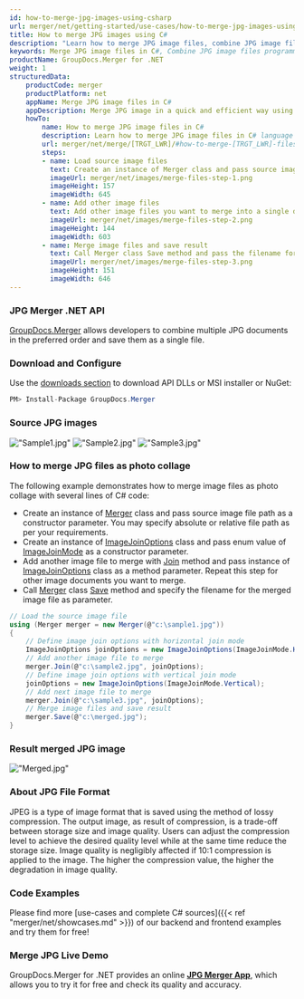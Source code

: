 ```yaml
---
id: how-to-merge-jpg-images-using-csharp
url: merger/net/getting-started/use-cases/how-to-merge-jpg-images-using-csharp
title: How to merge JPG images using C#
description: "Learn how to merge JPG image files, combine JPG image files into one file programmatically in C# language using GroupDocs.Merger for .NET library."
keywords: Merge JPG image files in C#, Combine JPG image files programmatically
productName: GroupDocs.Merger for .NET
weight: 1
structuredData:
    productCode: merger
    productPlatform: net
    appName: Merge JPG image files in C#
    appDescription: Merge JPG image in a quick and efficient way using C# language and GroupDocs.Merger for .NET API, without the use of any third-party software like Microsoft or Open Office.
    howTo:
        name: How to merge JPG image files in C# 
        description: Learn how to merge JPG image files in C# language and GroupDocs.Merger for .NET API, without the use of any third-party software like Microsoft or Open Office.
        url: merger/net/merge/[TRGT_LWR]/#how-to-merge-[TRGT_LWR]-files-in-c
        steps:
        - name: Load source image files 
          text: Create an instance of Merger class and pass source image file path as a constructor parameter. You may specify absolute or relative file path as per your requirements. 
          imageUrl: merger/net/images/merge-files-step-1.png
          imageHeight: 157
          imageWidth: 645
        - name: Add other image files
          text: Add other image files you want to merge into a single document with Join method of Merger class.
          imageUrl: merger/net/images/merge-files-step-2.png
          imageHeight: 144
          imageWidth: 603
        - name: Merge image files and save result 
          text: Call Merger class Save method and pass the filename for the resultant image file as parameter.
          imageUrl: merger/net/images/merge-files-step-3.png
          imageHeight: 151
          imageWidth: 646
---
```


### JPG Merger .NET API

[GroupDocs.Merger](https://products.groupdocs.com/merger/net) allows developers to combine multiple JPG documents in the preferred order and save them as a single file.

### Download and Configure

Use the [downloads section](https://downloads.groupdocs.com/merger/net) to download API DLLs or MSI installer or NuGet:
```csharp
PM> Install-Package GroupDocs.Merger
```

### Source JPG images

!["Sample1.jpg"](merger/net/images/jpg/sample1.jpg)
!["Sample2.jpg"](merger/net/images/jpg/sample2.jpg)
!["Sample3.jpg"](merger/net/images/jpg/sample3.jpg)

### How to merge JPG files as photo collage

The following example demonstrates how to merge image files as photo collage with several lines of C# code:

* Create an instance of [Merger](https://apireference.groupdocs.com/net/merger/groupdocs.merger/merger) class and pass source image file path as a constructor parameter. You may specify absolute or relative file path as per your requirements.
* Create an instance of [ImageJoinOptions](https://apireference.groupdocs.com/merger/net/groupdocs.merger.domain.options/imagejoinoptions) class and pass enum value of [ImageJoinMode](https://apireference.groupdocs.com/merger/net/groupdocs.merger.domain.options/imagejoinmode) as a constructor parameter.
* Add another image file to merge with [Join](https://apireference.groupdocs.com/merger/net/groupdocs.merger/merger/methods/join/index) method and pass instance of [ImageJoinOptions](https://apireference.groupdocs.com/merger/net/groupdocs.merger.domain.options/imagejoinoptions) class as a method parameter. Repeat this step for other image documents you want to merge.
* Call [Merger](https://apireference.groupdocs.com/net/merger/groupdocs.merger/merger) class [Save](https://apireference.groupdocs.com/merger/net/groupdocs.merger/merger/methods/save/index) method and specify the filename for the merged image file as parameter.

```csharp
// Load the source image file
using (Merger merger = new Merger(@"c:\sample1.jpg"))
{
    // Define image join options with horizontal join mode
    ImageJoinOptions joinOptions = new ImageJoinOptions(ImageJoinMode.Horizontal);
    // Add another image file to merge
    merger.Join(@"c:\sample2.jpg", joinOptions);
    // Define image join options with vertical join mode
    joinOptions = new ImageJoinOptions(ImageJoinMode.Vertical);
    // Add next image file to merge
    merger.Join(@"c:\sample3.jpg", joinOptions);
    // Merge image files and save result
    merger.Save(@"c:\merged.jpg");
}
```

### Result merged JPG image

!["Merged.jpg"](merger/net/images/jpg/merged_grid.jpg)

### About JPG File Format

JPEG is a type of image format that is saved using the method of lossy compression. The output image, as result of compression, is a trade-off between storage size and image quality. Users can adjust the compression level to achieve the desired quality level while at the same time reduce the storage size. Image quality is negligibly affected if 10:1 compression is applied to the image. The higher the compression value, the higher the degradation in image quality.

### Code Examples

Please find more [use-cases and complete C# sources]({{< ref "merger/net/showcases.md" >}}) of our backend and frontend examples and try them for free!

### Merge JPG Live Demo

GroupDocs.Merger for .NET provides an online [**JPG Merger App**](https://products.groupdocs.app/merger/images/jpg), which allows you to try it for free and check its quality and accuracy.